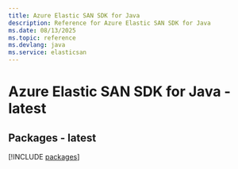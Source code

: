 ```yaml
---
title: Azure Elastic SAN SDK for Java
description: Reference for Azure Elastic SAN SDK for Java
ms.date: 08/13/2025
ms.topic: reference
ms.devlang: java
ms.service: elasticsan
---
```

# Azure Elastic SAN SDK for Java - latest
## Packages - latest
[!INCLUDE [packages](elastic-san-index.md)]
